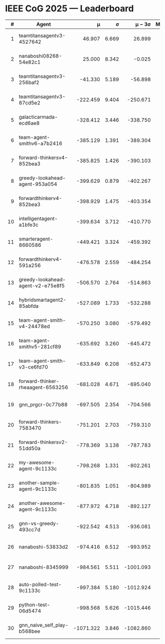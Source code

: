 # IEEE CoG 2025 — Leaderboard

| # | Agent | μ | σ | μ − 3σ | Matches | Updated |
|---:|---|---:|---:|---:|---:|---|
| 1 | teamtitansagentv3-4527642 | 46.907 | 6.669 | 26.899 | 22630 | 2025-08-26 13:55 |
| 2 | nanaboshi08268-54e82c1 | 25.000 | 8.342 | -0.025 | 20 | 2025-08-26 13:55 |
| 3 | teamtitansagentv3-256baf2 | -41.330 | 5.189 | -56.898 | 22976 | 2025-08-26 13:55 |
| 4 | teamtitansagentv3-87cd5e2 | -222.459 | 9.404 | -250.671 | 23506 | 2025-08-26 13:55 |
| 5 | galacticarmada-ecd6ae8 | -328.412 | 3.446 | -338.750 | 21180 | 2025-08-26 13:55 |
| 6 | team-agent-smithv6-a7b2416 | -385.129 | 1.391 | -389.304 | 22720 | 2025-08-26 13:55 |
| 7 | forward-thinkersv4-852bea3 | -385.825 | 1.426 | -390.103 | 18808 | 2025-08-26 13:55 |
| 8 | greedy-lookahead-agent-953a054 | -399.629 | 0.879 | -402.267 | 20946 | 2025-08-26 13:55 |
| 9 | forwardthinkerv4-852bea3 | -398.929 | 1.475 | -403.354 | 19295 | 2025-08-26 13:55 |
| 10 | intelligentagent-a1bfe3c | -399.634 | 3.712 | -410.770 | 19417 | 2025-08-26 13:55 |
| 11 | smarteragent-8660586 | -449.421 | 3.324 | -459.392 | 19318 | 2025-08-26 13:55 |
| 12 | forwardthinkerv4-591a256 | -476.578 | 2.559 | -484.254 | 18574 | 2025-08-26 13:55 |
| 13 | greedy-lookahead-agent-v2-e75e8f5 | -506.570 | 2.764 | -514.863 | 23206 | 2025-08-26 13:55 |
| 14 | hybridsmartagent2-85abfda | -527.089 | 1.733 | -532.288 | 19118 | 2025-08-26 13:55 |
| 15 | team-agent-smith-v4-24478ed | -570.250 | 3.080 | -579.492 | 22656 | 2025-08-26 13:55 |
| 16 | team-agent-smithv5-281cf89 | -635.692 | 3.260 | -645.472 | 21860 | 2025-08-26 13:55 |
| 17 | team-agent-smith-v3-ce6fd70 | -633.849 | 6.208 | -652.473 | 23296 | 2025-08-26 13:55 |
| 18 | forward-thinker-rheaagent-6563256 | -681.028 | 4.671 | -695.040 | 21024 | 2025-08-26 13:55 |
| 19 | gnn_prgcr-0c77b88 | -697.505 | 2.354 | -704.566 | 20160 | 2025-08-26 13:55 |
| 20 | forward-thinkers-7583470 | -751.201 | 2.703 | -759.310 | 20880 | 2025-08-26 13:55 |
| 21 | forward-thinkersv2-51dd50a | -778.369 | 3.138 | -787.783 | 22024 | 2025-08-26 13:55 |
| 22 | my-awesome-agent-9c1133c | -798.268 | 1.331 | -802.261 | 23480 | 2025-08-26 13:55 |
| 23 | another-sample-agent-9c1133c | -801.835 | 1.051 | -804.989 | 22940 | 2025-08-26 13:55 |
| 24 | another-awesome-agent-9c1133c | -877.972 | 4.718 | -892.127 | 24580 | 2025-08-26 13:55 |
| 25 | gnn-vs-greedy-493cc7d | -922.542 | 4.513 | -936.081 | 17840 | 2025-08-26 13:55 |
| 26 | nanaboshi-53833d2 | -974.416 | 6.512 | -993.952 | 17560 | 2025-08-26 13:55 |
| 27 | nanaboshi-8345999 | -984.561 | 5.511 | -1001.093 | 18370 | 2025-08-26 13:55 |
| 28 | auto-polled-test-9c1133c | -997.384 | 5.180 | -1012.924 | 23660 | 2025-08-26 13:55 |
| 29 | python-test-06d5474 | -998.568 | 5.626 | -1015.446 | 18190 | 2025-08-26 13:55 |
| 30 | gnn_naive_self_play-b568bee | -1071.322 | 3.846 | -1082.860 | 18520 | 2025-08-26 13:55 |
